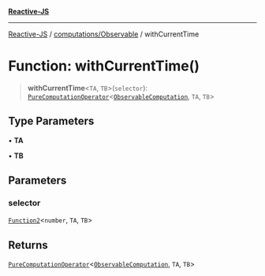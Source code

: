 [**Reactive-JS**](../../../README.md)

***

[Reactive-JS](../../../README.md) / [computations/Observable](../README.md) / withCurrentTime

# Function: withCurrentTime()

> **withCurrentTime**\<`TA`, `TB`\>(`selector`): [`PureComputationOperator`](../../type-aliases/PureComputationOperator.md)\<[`ObservableComputation`](../interfaces/ObservableComputation.md), `TA`, `TB`\>

## Type Parameters

• **TA**

• **TB**

## Parameters

### selector

[`Function2`](../../../functions/type-aliases/Function2.md)\<`number`, `TA`, `TB`\>

## Returns

[`PureComputationOperator`](../../type-aliases/PureComputationOperator.md)\<[`ObservableComputation`](../interfaces/ObservableComputation.md), `TA`, `TB`\>
